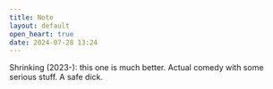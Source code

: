 ```yaml
---
title: Note
layout: default
open_heart: true
date: 2024-07-28 13:24
---
```


Shrinking (2023-): this one is much better. Actual comedy with some serious stuff. A safe dick.
